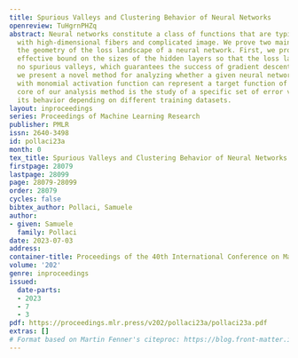 ```yaml
---
title: Spurious Valleys and Clustering Behavior of Neural Networks
openreview: TuHgrnPHZq
abstract: Neural networks constitute a class of functions that are typically non-surjective,
  with high-dimensional fibers and complicated image. We prove two main results concerning
  the geometry of the loss landscape of a neural network. First, we provide an explicit
  effective bound on the sizes of the hidden layers so that the loss landscape has
  no spurious valleys, which guarantees the success of gradient descent methods. Second,
  we present a novel method for analyzing whether a given neural network architecture
  with monomial activation function can represent a target function of interest. The
  core of our analysis method is the study of a specific set of error values, and
  its behavior depending on different training datasets.
layout: inproceedings
series: Proceedings of Machine Learning Research
publisher: PMLR
issn: 2640-3498
id: pollaci23a
month: 0
tex_title: Spurious Valleys and Clustering Behavior of Neural Networks
firstpage: 28079
lastpage: 28099
page: 28079-28099
order: 28079
cycles: false
bibtex_author: Pollaci, Samuele
author:
- given: Samuele
  family: Pollaci
date: 2023-07-03
address: 
container-title: Proceedings of the 40th International Conference on Machine Learning
volume: '202'
genre: inproceedings
issued:
  date-parts:
  - 2023
  - 7
  - 3
pdf: https://proceedings.mlr.press/v202/pollaci23a/pollaci23a.pdf
extras: []
# Format based on Martin Fenner's citeproc: https://blog.front-matter.io/posts/citeproc-yaml-for-bibliographies/
---
```

